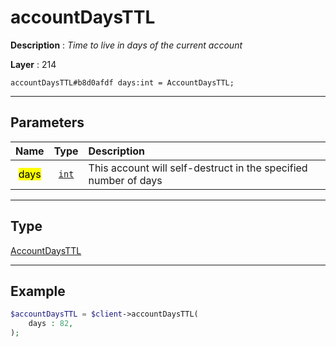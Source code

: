 # accountDaysTTL

**Description** : *Time to live in days of the current account*

**Layer** : 214

```tl
accountDaysTTL#b8d0afdf days:int = AccountDaysTTL;
```

---

## Parameters

| Name | Type | Description |
| :---: | :---: | :--- |
| <mark>days</mark> | [`int`](type/int) | This account will self-destruct in the specified number of days |

---

## Type

[AccountDaysTTL](type/AccountDaysTTL)

---

## Example

```php
$accountDaysTTL = $client->accountDaysTTL(
	days : 82,
);
```